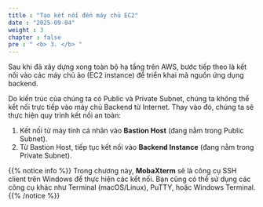 ```yaml
---
title : "Tạo kết nối đến máy chủ EC2"
date : "2025-09-04" 
weight : 3 
chapter : false
pre : " <b> 3. </b> "
---
```


Sau khi đã xây dựng xong toàn bộ hạ tầng trên AWS, bước tiếp theo là kết nối vào các máy chủ ảo (EC2 instance) để triển khai mã nguồn ứng dụng backend.

Do kiến trúc của chúng ta có Public và Private Subnet, chúng ta không thể kết nối trực tiếp vào máy chủ Backend từ Internet. Thay vào đó, chúng ta sẽ thực hiện quy trình kết nối an toàn:
1.  Kết nối từ máy tính cá nhân vào **Bastion Host** (đang nằm trong Public Subnet).
2.  Từ Bastion Host, tiếp tục kết nối vào **Backend Instance** (đang nằm trong Private Subnet).

{{% notice info %}}
Trong chương này, **MobaXterm** sẽ là công cụ SSH client trên Windows để thực hiện các kết nối. Bạn cũng có thể sử dụng các công cụ khác như Terminal (macOS/Linux), PuTTY, hoặc Windows Terminal.
{{% /notice %}}